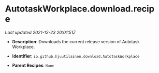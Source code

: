 # AutotaskWorkplace.download.recipe

_Last updated 2021-12-23 20:01:51Z_

- **Description**: Downloads the current release version of Autotask Workplace.

- **Identifier**: `io.github.hjuutilainen.download.AutotaskWorkplace`

- **Parent Recipes**: `None`
